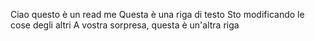 Ciao questo è un read me
Questa è una riga di testo
Sto modificando le cose degli altri
A vostra sorpresa, questa è un'altra riga
